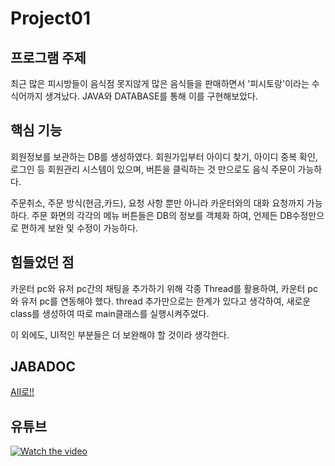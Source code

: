 # Project01
## 프로그램 주제
최근 많은 피시방들이 음식점 못지않게 많은 음식들을 판매하면서 '피시토랑'이라는 수식어까지 생겨났다.
JAVA와 DATABASE를 통해 이를 구현해보았다.
## 핵심 기능
회원정보를 보관하는 DB를 생성하였다.
회원가입부터 아이디 찾기, 아이디 중복 확인, 로그인 등 회원관리 시스템이 있으며,
버튼을 클릭하는 것 만으로도 음식 주문이 가능하다.

주문취소, 주문 방식(현금,카드), 요청 사항 뿐만 아니라 카운터와의 대화 요청까지 가능하다.
주문 화면의 각각의 메뉴 버튼들은 DB의 정보를 객체화 하여, 언제든 DB수정만으로 편하게 보완 및 수정이 가능하다.
## 힘들었던 점
카운터 pc와 유저 pc간의 채팅을 추가하기 위해 각종 Thread를 활용하여, 카운터 pc와 유저 pc를 연동해야 했다.
thread 추가만으로는 한계가 있다고 생각하여, 새로운 class를 생성하여 따로 main클래스를 실행시켜주었다.

이 외에도, UI적인 부분들은 더 보완해야 할 것이라 생각한다.
## JABADOC
[AII로!!](https://choyongmun.github.io/Project01/Project01/doc/index.html)
## 유튜브
[![Watch the video](https://img.youtube.com/vi/q3YnLjvOqU/hqdefault.jpg)](https://youtu.be/q3YnLjvOqU)
